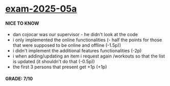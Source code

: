 # **[exam-2025-05a](https://github.com/dancojocar/exam-2025-05a)**

#### NICE TO KNOW

- dan cojocar was our supervisor - he didn't look at the code
- i only implemented the online functionalities (- half the points for those that were supposed to be online and offline (-1.5p))
- i didn't implement the additional features functionalities (-2p)
- i when adding/updating an item i request again /workouts so that the list is updated (it shouldn't do that (-0.5p))
- the first 3 persons that present get +1p (+1p)

#### GRADE: 7/10